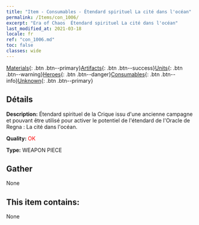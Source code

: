 ```yaml
---
title: "Item - Consumables - Étendard spirituel La cité dans l'océan"
permalink: /Items/con_1006/
excerpt: "Era of Chaos  Étendard spirituel La cité dans l'océan"
last_modified_at: 2021-03-18
locale: fr
ref: "con_1006.md"
toc: false
classes: wide
---
```

 [Materials](/fr/Items/){: .btn .btn--primary}[Artifacts](/fr/Items/Artifacts/){: .btn .btn--success}[Units](/fr/Items/Units/){: .btn .btn--warning}[Heroes](/fr/Items/Heroes/){: .btn .btn--danger}[Consumables](/fr/Items/Consumables/){: .btn .btn--info}[Unknown](/fr/Items/Unknown/){: .btn .btn--primary}

## Détails
 **Description:** Étendard spirituel de la Crique issu d'une ancienne campagne et pouvant être utilisé pour activer le potentiel de l'étendard de l'Oracle de Regna : La cité dans l'océan.

 **Quality:** <span style="color: #FF0000">OK</span>

 **Type:** WEAPON PIECE

## Gather

  None

## This item contains:

  None


